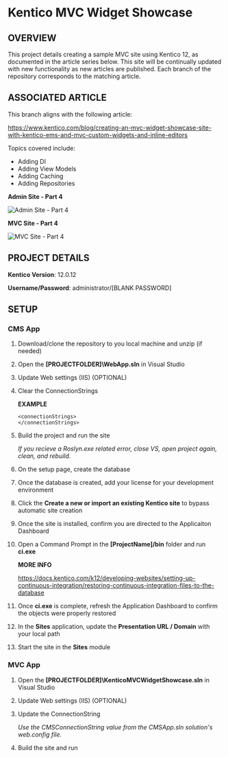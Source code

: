 # Kentico MVC Widget Showcase

## OVERVIEW
This project details creating a sample MVC site using Kentico 12, as documented in the article series below. This site will be continually updated with new functionality as new articles are published. Each branch of the repository corresponds to the matching article. 

## ASSOCIATED ARTICLE
This branch aligns with the following article: 

https://www.kentico.com/blog/creating-an-mvc-widget-showcase-site-with-kentico-ems-and-mvc-custom-widgets-and-inline-editors

Topics covered include:
- Adding DI
- Adding View Models
- Adding Caching
- Adding Repositories

**Admin Site - Part 4**

![Admin Site - Part 4](https://www.kentico.com/getattachment/Blog/2019-02/Creating-an-MVC-Widget-Showcase-Site-with-Kent-(1)/Testing2.png?lang=en-US&width=700&height=468)

**MVC Site - Part 4**

![MVC Site - Part 4](https://www.kentico.com/getattachment/Blog/2019-02/Creating-an-MVC-Widget-Showcase-Site-with-Kent-(1)/SiteDemo.gif?lang=en-US)


## PROJECT DETAILS

**Kentico Version**: 12.0.12

**Username/Password**: administrator/[BLANK PASSWORD]

## SETUP
### CMS App
1. Download/clone the repository to you local machine and unzip (if needed)

2. Open the **[PROJECTFOLDER]\WebApp.sln** in Visual Studio

3. Update Web settings (IIS) (OPTIONAL)

4. Clear the ConnectionStrings

   **EXAMPLE**
   ```
   <connectionStrings>
   </connectionStrings>
   ```
   
5. Build the project and run the site

   *If you recieve a Roslyn.exe related error, close VS, open project again, clean, and rebuild.*
   
6. On the setup page, create the database

7. Once the database is created, add your license for your development environment

8. Click the **Create a new or import an existing Kentico site** to bypass automatic site creation

9. Once the site is installed, confirm you are directed to the Applicaiton Dashboard

10. Open a Command Prompt in the **[ProjectName]/bin** folder and run **ci.exe**

    **MORE INFO**

    https://docs.kentico.com/k12/developing-websites/setting-up-continuous-integration/restoring-continuous-integration-files-to-the-database

11. Once **ci.exe** is complete, refresh the Application Dashboard to confirm the objects were properly restored 

12. In the **Sites** application, update the **Presentation URL / Domain** with your local path

13. Start the  site in the **Sites** module


### MVC App
1. Open the **[PROJECTFOLDER]\KenticoMVCWidgetShowcase.sln** in Visual Studio

2. Update Web settings (IIS) (OPTIONAL)

3. Update the ConnectionString

   *Use the CMSConnectionString value from the CMSApp.sln solution's web.config file.*

4. Build the site and run 
